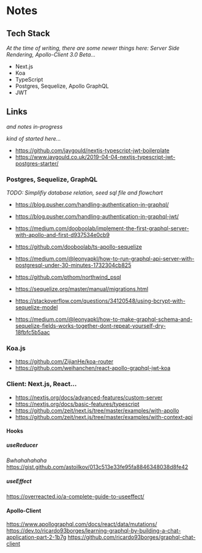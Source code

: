 # Notes

## Tech Stack

*At the time of writing, there are some newer things here: Server Side Rendering, Apollo-Client 3.0 Beta...*

- Next.js
- Koa
- TypeScript
- Postgres, Sequelize, Apollo GraphQL
- JWT

## Links

*and notes in-progress*

*kind of started here...*

- https://github.com/jaygould/nextjs-typescript-jwt-boilerplate
- https://www.jaygould.co.uk/2019-04-04-nextjs-typescript-jwt-postgres-starter/

### Postgres, Sequelize, GraphQL

 *TODO: Simplifiy database relation, seed sql file and flowchart*

- https://blog.pusher.com/handling-authentication-in-graphql/
 - https://blog.pusher.com/handling-authentication-in-graphql-jwt/
 - https://medium.com/dooboolab/implement-the-first-graphql-server-with-apollo-and-first-d937534e0cb9
 - https://github.com/dooboolab/ts-apollo-sequelize



 - https://medium.com/@leonyapkl/how-to-run-graphql-api-server-with-postgresql-under-30-minutes-1732304cb825
 - https://github.com/pthom/northwind_psql
 - https://sequelize.org/master/manual/migrations.html
 - https://stackoverflow.com/questions/34120548/using-bcrypt-with-sequelize-model
 - https://medium.com/@leonyapkl/how-to-make-graphql-schema-and-sequelize-fields-works-together-dont-repeat-yourself-dry-18fbfc5b5aac


### Koa.js

- https://github.com/ZijianHe/koa-router
- https://github.com/weihanchen/react-apollo-graphql-jwt-koa


###  Client: Next.js, React...

- https://nextjs.org/docs/advanced-features/custom-server
- https://nextjs.org/docs/basic-features/typescript
- https://github.com/zeit/next.js/tree/master/examples/with-apollo
- https://github.com/zeit/next.js/tree/master/examples/with-context-api


#### Hooks
##### useReducer
*Bwhahahahaha*
https://gist.github.com/astoilkov/013c513e33fe95fa8846348038d8fe42

##### useEffect
https://overreacted.io/a-complete-guide-to-useeffect/

#### Apollo-Client
https://www.apollographql.com/docs/react/data/mutations/
https://dev.to/ricardo93borges/learning-graphql-by-building-a-chat-application-part-2-1b7g
https://github.com/ricardo93borges/graphql-chat-client






